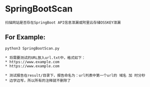 # SpringBootScan
    扫描网站是否存在SpringBoot API信息泄漏或阿里云存储OSSKEY泄漏

<h2>For Example:</h2>
<code>python3 SpringBootScan.py</code>
<p></p>
<p></p>

    * 将需要测试的URL放入url.txt中，格式如下：
    * https://www.example.com
    * https://www.example.com

    * 测试报告在result/目录下，报告命名为：url列表中第一个url的 域名 加 时分秒
    * 边学边写，所以所有的注释就不删除了

